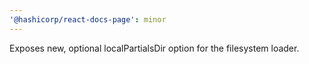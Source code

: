 ```yaml
---
'@hashicorp/react-docs-page': minor
---
```


Exposes new, optional localPartialsDir option for the filesystem loader.
